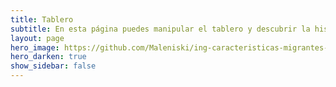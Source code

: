 ```yaml
---
title: Tablero
subtitle: En esta página puedes manipular el tablero y descubrir la historia
layout: page
hero_image: https://github.com/Maleniski/ing-caracteristicas-migrantes-sonora-arizona/raw/main/docs/imagenes/f960x540-427615_501690_0.jpg
hero_darken: true
show_sidebar: false
---
```


<script type="module" src="https://public.tableau.com/javascripts/api/tableau.embedding.3.latest.min.js"></script>
<tableau-viz id="tableauViz"       
  src='[https://public.tableau.com/views/Superstore_24/Overview](https://public.tableau.com/views/InmigranteslocalizadosenfronteraSonora-Arizona2016-2021/Overview?:language=en-US&:display_count=n&:origin=viz_share_link)'      
  device="phone" toolbar="bottom" hide-tabs>
</tableau-viz>
